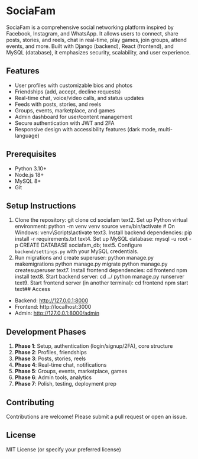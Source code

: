 # SociaFam

SociaFam is a comprehensive social networking platform inspired by Facebook, Instagram, and WhatsApp. It allows users to connect, share posts, stories, and reels, chat in real-time, play games, join groups, attend events, and more. Built with Django (backend), React (frontend), and MySQL (database), it emphasizes security, scalability, and user experience.

## Features
- User profiles with customizable bios and photos
- Friendships (add, accept, decline requests)
- Real-time chat, voice/video calls, and status updates
- Feeds with posts, stories, and reels
- Groups, events, marketplace, and games
- Admin dashboard for user/content management
- Secure authentication with JWT and 2FA
- Responsive design with accessibility features (dark mode, multi-language)

## Prerequisites
- Python 3.10+
- Node.js 18+
- MySQL 8+
- Git

## Setup Instructions
1. Clone the repository:
git clone <repository-url>
cd sociafam</repository-url>
text2. Set up Python virtual environment:
python -m venv venv
source venv/bin/activate  # On Windows: venv\Scripts\activate
text3. Install backend dependencies:
pip install -r requirements.txt
text4. Set up MySQL database:
mysql -u root -p
CREATE DATABASE sociafam_db;
text5. Configure `backend/settings.py` with your MySQL credentials.
6. Run migrations and create superuser:
python manage.py makemigrations
python manage.py migrate
python manage.py createsuperuser
text7. Install frontend dependencies:
cd frontend
npm install
text8. Start backend server:
cd ../
python manage.py runserver
text9. Start frontend server (in another terminal):
cd frontend
npm start
text## Access
- Backend: http://127.0.0.1:8000
- Frontend: http://localhost:3000
- Admin: http://127.0.0.1:8000/admin

## Development Phases
1. **Phase 1**: Setup, authentication (login/signup/2FA), core structure
2. **Phase 2**: Profiles, friendships
3. **Phase 3**: Posts, stories, reels
4. **Phase 4**: Real-time chat, notifications
5. **Phase 5**: Groups, events, marketplace, games
6. **Phase 6**: Admin tools, analytics
7. **Phase 7**: Polish, testing, deployment prep

## Contributing
Contributions are welcome! Please submit a pull request or open an issue.

## License
MIT License (or specify your preferred license)
